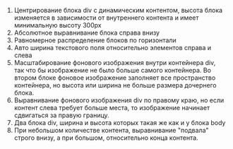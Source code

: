 1) Центрирование блока div  с динамическим контентом, высота блока изменяется в зависимости от внутреннего контента и имеет минимальную высоту 300px 
2) Абсолютное выравнивание блока справа внизу
3) Равномерное распределение блоков по горизонтали
4) Авто ширина текстового поля относительно элементов справа и слева
5) Масштабирование фонового изображения внутри контейнера div, так что бы изображение не было больше  самого контейнера. Во втором блоке фоновое изображение заполняет все пространство контейнера, но высота или ширина не  больше размера дочернего блока.
6) Выравнивание фонового изображения div по правому краю, но если контент слева требует больше места, то изображение начинает сдвигаться за правую границу.
7) Два блока div, ширина и высота которых такая же как и у блока body
8) При небольшом количестве контента, выравнивание "подвала" строго внизу, а при большом, относительно конца контента.
